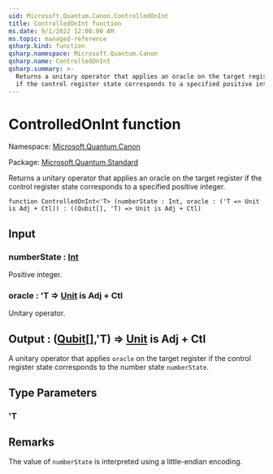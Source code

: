 ```yaml
---
uid: Microsoft.Quantum.Canon.ControlledOnInt
title: ControlledOnInt function
ms.date: 9/1/2022 12:00:00 AM
ms.topic: managed-reference
qsharp.kind: function
qsharp.namespace: Microsoft.Quantum.Canon
qsharp.name: ControlledOnInt
qsharp.summary: >-
  Returns a unitary operator that applies an oracle on the target register
  if the control register state corresponds to a specified positive integer.
---
```


# ControlledOnInt function

Namespace: [Microsoft.Quantum.Canon](xref:Microsoft.Quantum.Canon)

Package: [Microsoft.Quantum.Standard](https://nuget.org/packages/Microsoft.Quantum.Standard)


Returns a unitary operator that applies an oracle on the target registerif the control register state corresponds to a specified positive integer.

```qsharp
function ControlledOnInt<'T> (numberState : Int, oracle : ('T => Unit is Adj + Ctl)) : ((Qubit[], 'T) => Unit is Adj + Ctl)
```


## Input

### numberState : [Int](xref:microsoft.quantum.qsharp.valueliterals#int-literals)

Positive integer.


### oracle : 'T => [Unit](xref:microsoft.quantum.qsharp.valueliterals#unit-literal)  is Adj + Ctl

Unitary operator.



## Output : ([Qubit](xref:microsoft.quantum.qsharp.valueliterals#qubit-literals)[],'T) => [Unit](xref:microsoft.quantum.qsharp.valueliterals#unit-literal)  is Adj + Ctl

A unitary operator that applies `oracle` on the target register if thecontrol register state corresponds to the number state `numberState`.

## Type Parameters

### 'T



## Remarks

The value of `numberState` is interpreted using a little-endian encoding.